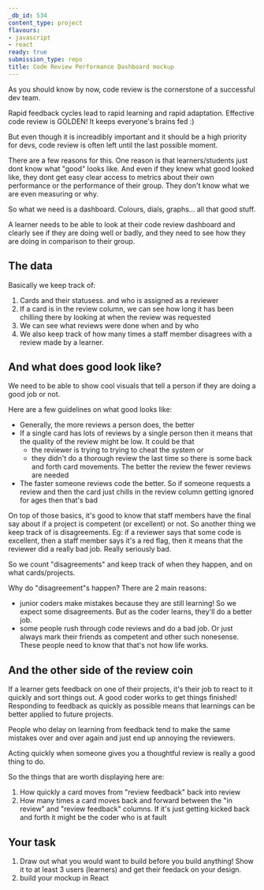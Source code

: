 ```yaml
---
_db_id: 534
content_type: project
flavours:
- javascript
- react
ready: true
submission_type: repo
title: Code Review Performance Dashboard mockup
---
```


As you should know by now, code review is the cornerstone of a successful dev team.

Rapid feedback cycles lead to rapid learning and rapid adaptation. Effective code review is GOLDEN! It keeps everyone's brains fed :)

But even though it is increadibly important and it should be a high priority for devs, code review is often left until the last possible moment.

There are a few reasons for this. One reason is that learners/students just dont know what "good" looks like. And even if they knew what good looked like, they dont get easy clear access to metrics about their own performance or the performance of their group. They don't know what we are even measuring or why.

So what we need is a dashboard. Colours, dials, graphs... all that good stuff.

A learner needs to be able to look at their code review dashboard and clearly see if they are doing well or badly, and they need to see how they are doing in comparison to their group.

## The data

Basically we keep track of:

1. Cards and their statusess. and who is assigned as a reviewer
2. If a card is in the review column, we can see how long it has been chilling there by looking at when the review was requested
3. We can see what reviews were done when and by who
4. We also keep track of how many times a staff member disagrees with a review made by a learner.

## And what does good look like?

We need to be able to show cool visuals that tell a person if they are doing a good job or not.

Here are a few guidelines on what good looks like:

- Generally, the more reviews a person does, the better
- If a single card has lots of reviews by a single person then it means that the quality of the review might be low. It could be that
  - the reviewer is trying to trying to cheat the system or
  - they didn't do a thorough review the last time so there is some back and forth card movements. The better the review the fewer reviews are needed
- The faster someone reviews code the better. So if someone requests a review and then the card just chills in the review column getting ignored for ages then that's bad

On top of those basics, it's good to know that staff members have the final say about if a project is competent (or excellent) or not. So another thing we keep track of is disagreements.
Eg: if a reviewer says that some code is excellent, then a staff member says it's a red flag, then it means that the reviewer did a really bad job. Really seriously bad.

So we count "disagreements" and keep track of when they happen, and on what cards/projects.

Why do "disagreement"s happen? There are 2 main reasons:

- junior coders make mistakes because they are still learning! So we expect some disagreements. But as the coder learns, they'll do a better job.
- some people rush through code reviews and do a bad job. Or just always mark their friends as competent and other such nonesense. These people need to know that that's not how life works.

## And the other side of the review coin

If a learner gets feedback on one of their projects, it's their job to react to it quickly and sort things out. A good coder works to get things finished! Responding to feedback as quickly as possible means that learnings can be better applied to future projects.

People who delay on learning from feedback tend to make the same mistakes over and over again and just end up annoying the reviewers.

Acting quickly when someone gives you a thoughtful review is really a good thing to do.

So the things that are worth displaying here are:

1. How quickly a card moves from "review feedback" back into review
2. How many times a card moves back and forward between the "in review" and "review feedback" columns. If it's just getting kicked back and forth it might be the coder who is at fault

## Your task

1. Draw out what you would want to build before you build anything! Show it to at least 3 users (learners) and get their feedack on your design.
2. build your mockup in React